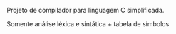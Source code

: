 Projeto de compilador para linguagem C simplificada.

Somente análise léxica e sintática + tabela de símbolos
